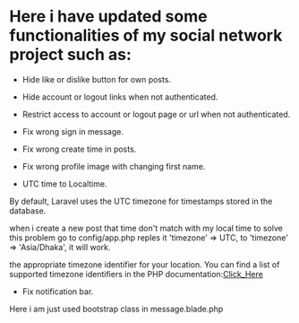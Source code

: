 # Here i have updated some functionalities of my social network project such as:

* Hide like or dislike button for own posts.
* Hide account or logout links when not authenticated.
* Restrict access to account or logout page or url when not authenticated.
* Fix wrong sign in message.
* Fix wrong create time in posts.
* Fix wrong profile image with changing first name.

* UTC time to Localtime.

By default, Laravel uses the UTC timezone for timestamps stored in the database. 

when i create a new post that time don't match with my local time to solve this problem go to config/app.php reples it 'timezone' => UTC,  to   'timezone' => 'Asia/Dhaka', it will work.

the appropriate timezone identifier for your location. You can find a list of supported timezone identifiers in the PHP documentation:[Click_Here](https://www.php.net/manual/en/timezones.asia.php)

* Fix notification bar.

Here i am just used bootstrap class in message.blade.php 